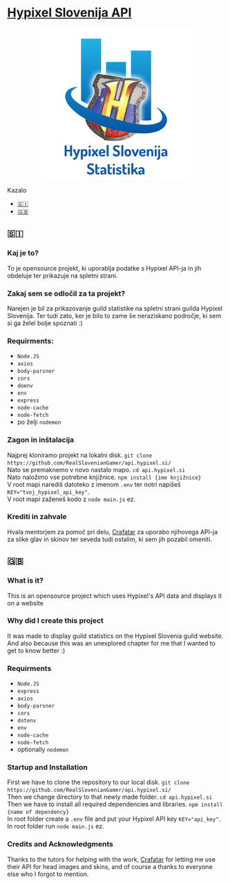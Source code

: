 # [Hypixel Slovenija API](http://stat.hypixel.si)
<p align="center">
  <img src="https://raw.githubusercontent.com/RealSloveniangamer/api.hypixel.si/main/project-logo.png" width="350" title="hover text"></img>
</p>
Kazalo
<ul>
  <a href="#si"><li>🇸🇮</li></a>
  <a href="#gb"><li>🇬🇧</li></a>
 </ul>
 <div id="si">
<h2> 🇸🇮 </h2>
  <h3>Kaj je to?</h3>
    To je opensource projekt, ki uporablja podatke s Hypixel API-ja in jih obdeluje ter prikazuje na spletni strani.
  <h3>Zakaj sem se odločil za ta projekt?</h3>
    Narejen je bil za prikazovanje guild statistike na spletni strani guilda Hypixel Slovenija. Ter tudi zato, ker je bilo to zame še neraziskano področje, ki sem si ga želel bolje spoznati :)
  <h3>Requirments:</h3>
    <ul>
      <li><code>Node.JS</code></li>
      <li><code>axios</code></li>
      <li><code>body-parsner</code></li>
      <li><code>cors</code></li>
      <li><code>doenv</code></li>
      <li><code>env</code></li>
      <li><code>express</code></li>
      <li><code>node-cache</code></li>
      <li><code>node-fetch</code></li>
      <li>po želji <code>nodemon</code></li>
    </ul>
  <h3>Zagon in inštalacija</h3>
    Najprej kloniramo projekt na lokalni disk. <code>git clone https://github.com/RealSlovenianGamer/api.hypixel.si/</code>
  <br>
    Nato se premaknemo v novo nastalo mapo. <code>cd api.hypixel.si</code>
  <br>
    Nato naložimo vse potrebne knjižnice. <code>npm install {ime knjižnice}</code>
    <br>
    V root mapi narediš datoteko z imenom <code>.env</code> ter notri napišeš <code>KEY="tvoj_hypixel_api_key"</code>.
  <br>
    V root mapi zaženeš kodo z <code>node main.js</code> ez.
  <h3>Krediti in zahvale</h3>
    Hvala mentorjem za pomoč pri delu, <a href="https://crafatar.com/">Crafatar</a> za uporabo njihovega API-ja za slike glav in skinov ter seveda tudi ostalim, ki sem jih pozabil omeniti.
</div>
<div id="gb">
<h2> 🇬🇧 </h2>
  <h3>What is it?</h3>
    This is an opensource project which uses Hypixel's API data and displays it on a website
  <h3>Why did I create this project</h3>
    It was made to display guild statistics on the Hypixel Slovenia guild website. And also because this was an unexplored chapter for me that I wanted to get to know better :)
  <h3>Requirments</h3>
    <ul>
      <li><code>Node.JS</code></li>
      <li><code>express</code></li>
      <li><code>axios</code></li>
      <li><code>body-parsner</code></li>
      <li><code>cors</code></li>
      <li><code>dotenv</code></li>
      <li><code>env</code></li>
      <li><code>node-cache</code></li>
      <li><code>node-fetch</code></li>
      <li>optionally <code>nodemon</code></li>
    </ul>
  </div>
  <h3>Startup and Installation</h3>
     First we have to clone the repository to our local disk. <code>git clone https://github.com/RealSlovenianGamer/api.hypixel.si/</code>
  <br>
    Then we change directory to that newly made folder. <code>cd api.hypixel.si</code>
  <br>
    Then we have to install all required dependencies and libraries. <code>npm install {name of dependency}</code>
    <br>
    In root folder create a <code>.env</code> file and put your Hypixel API key <code>KEY="api_key"</code>.
  <br>
    In root folder run <code>node main.js</code> ez.
  <h3>Credits and Acknowledgments</h3>
    Thanks to the tutors for helping with the work, <a href="https://crafatar.com/">Crafatar</a> for letting me use their API for head images and skins, and of course a thanks to everyone else who I forgot to mention.

